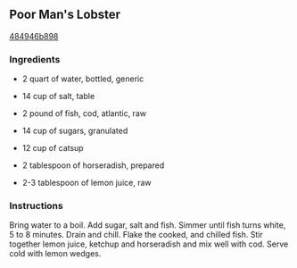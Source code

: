 ## Poor Man's Lobster

[484946b898](http://www.food.com/recipe/poor-mans-lobster-117331)

### Ingredients

 - 2 quart of water, bottled, generic

 - 14 cup of salt, table

 - 2 pound of fish, cod, atlantic, raw

 - 14 cup of sugars, granulated

 - 12 cup of catsup

 - 2 tablespoon of horseradish, prepared

 - 2-3 tablespoon of lemon juice, raw

### Instructions

Bring water to a boil. Add sugar, salt and fish. Simmer until fish turns white, 5 to 8 minutes. Drain and chill. Flake the cooked, and chilled fish. Stir together lemon juice, ketchup and horseradish and mix well with cod. Serve cold with lemon wedges.